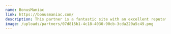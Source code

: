 ```yaml
---
name: BonusManiac
link: https://bonusmaniac.com/
description: This partner is a fantastic site with an excellent reputation.
image: /uploads/partners/07d815b1-4c18-4030-90cb-3cda220a5c49.png
---
```

